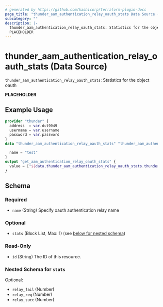 ```yaml
---
# generated by https://github.com/hashicorp/terraform-plugin-docs
page_title: "thunder_aam_authentication_relay_oauth_stats Data Source - terraform-provider-thunder"
subcategory: ""
description: |-
  thunder_aam_authentication_relay_oauth_stats: Statistics for the object oauth
  PLACEHOLDER
---
```


# thunder_aam_authentication_relay_oauth_stats (Data Source)

`thunder_aam_authentication_relay_oauth_stats`: Statistics for the object oauth

__PLACEHOLDER__

## Example Usage

```terraform
provider "thunder" {
  address  = var.dut9049
  username = var.username
  password = var.password
}
data "thunder_aam_authentication_relay_oauth_stats" "thunder_aam_authentication_relay_oauth_stats" {

  name = "test"
}
output "get_aam_authentication_relay_oauth_stats" {
  value = ["${data.thunder_aam_authentication_relay_oauth_stats.thunder_aam_authentication_relay_oauth_stats}"]
}
```

<!-- schema generated by tfplugindocs -->
## Schema

### Required

- `name` (String) Specify oauth authentication relay name

### Optional

- `stats` (Block List, Max: 1) (see [below for nested schema](#nestedblock--stats))

### Read-Only

- `id` (String) The ID of this resource.

<a id="nestedblock--stats"></a>
### Nested Schema for `stats`

Optional:

- `relay_fail` (Number)
- `relay_req` (Number)
- `relay_succ` (Number)


